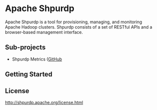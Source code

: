 <!---
   Licensed to the Apache Software Foundation (ASF) under one or more
   contributor license agreements.  See the NOTICE file distributed with
   this work for additional information regarding copyright ownership.
   The ASF licenses this file to You under the Apache License, Version 2.0
   (the "License"); you may not use this file except in compliance with
   the License.  You may obtain a copy of the License at

       http://www.apache.org/licenses/LICENSE-2.0

   Unless required by applicable law or agreed to in writing, software
   distributed under the License is distributed on an "AS IS" BASIS,
   WITHOUT WARRANTIES OR CONDITIONS OF ANY KIND, either express or implied.
   See the License for the specific language governing permissions and
   limitations under the License.
--->
# Apache Shpurdp

Apache Shpurdp is a tool for provisioning, managing, and monitoring Apache Hadoop clusters. Shpurdp consists of a set of RESTful APIs and a browser-based management interface.

## Sub-projects

- Shpurdp Metrics ([GitHub](https://github.com/xtxdfl/shpurdp-metrics)


## Getting Started


## License

http://shpurdp.apache.org/license.html
